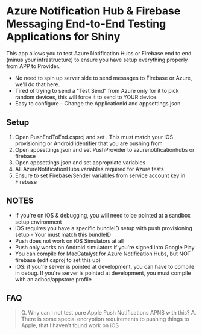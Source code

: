 ﻿# Azure Notification Hub & Firebase Messaging End-to-End Testing Applications for Shiny

This app allows you to test Azure Notification Hubs or Firebase end to end (minus your infrastructure)
to ensure you have setup everything properly from APP to Provider.

* No need to spin up server side to send messages to Firebase or Azure, we'll do that here.
* Tired of trying to send a "Test Send" from Azure only for it to pick random devices, this will force it to send to YOUR device.
* Easy to configure - Change the ApplicationId and appsettings.json

## Setup

1. Open PushEndToEnd.csproj and set <ApplicationId>.  This must match your iOS provisioning or Android identifier that you are pushing from
2. Open appsettings.json and set PushProvider to azurenotificationhubs or firebase
3. Open appsettings.json and set appropriate variables
4. All AzureNotificationHubs variables required for Azure tests
5. Ensure to set Firebase/Sender variables from service account key in Firebase

## NOTES
* If you're on iOS & debugging, you will need to be pointed at a sandbox setup environment
* iOS requires you have a specific bundleID setup with push provisioning setup - Your <ApplicationId> must match this bundleID
* Push does not work on iOS Simulators at all
* Push only works on Android simulators if you're signed into Google Play
* You can compile for MacCatalyst for Azure Notification Hubs, but NOT firebase (edit csproj to set this up)
* iOS: if you're server is pointed at development, you can have to compile in debug.  If you're server is pointed at development, you must compile with an adhoc/appstore profile

## FAQ
> Q. Why can I not test pure Apple Push Notifications APNS with this?
> A. There is some special encryption requirements to pushing things to Apple, that I haven't found work on iOS
